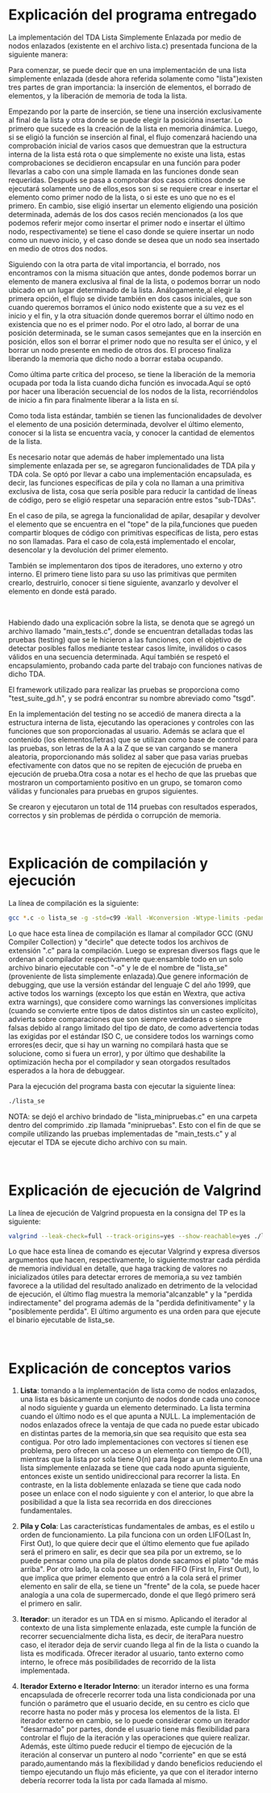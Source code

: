 # Explicación del programa entregado
 
La implementación del TDA Lista Simplemente Enlazada por medio de nodos enlazados (existente en el archivo lista.c) presentada funciona de la siguiente manera:

Para comenzar, se puede decir que en una implementación de una lista simplemente enlazada (desde ahora referida solamente como "lista")existen tres partes de gran importancia: la inserción de elementos, el borrado de elementos, y la liberación de memoria de toda la lista.

Empezando por la parte de inserción, se tiene una inserción exclusivamente al final de la lista y otra donde se puede elegir la posicióna insertar. Lo primero que sucede es la creación de la lista en memoria dinámica. Luego, si se eligió la función se inserción al final, el flujo comenzará haciendo una comprobación inicial de varios casos que demuestran que la estructura interna de la lista está rota o que simplemente no existe una lista, estas comprobaciones se decidieron encapsular en una función para poder llevarlas a cabo con una simple llamada en las funciones donde sean requeridas. Después se pasa a comprobar dos casos críticos donde se ejecutará solamente uno de ellos,esos son si se requiere crear e insertar el elemento como primer nodo de la lista, o si este es uno que no es el primero. En cambio, sise eligió insertar un elemento eligiendo una posición determinada, además de los dos casos recién mencionados (a los que podemos referir mejor como insertar el primer nodo e insertar el último nodo, respectivamente) se tiene el caso donde se quiere insertar un nodo como un nuevo inicio, y el caso donde se desea que un nodo sea insertado en medio de otros dos nodos.

Siguiendo con la otra parta de vital importancia, el borrado, nos encontramos con la misma situación que antes, donde podemos borrar un elemento de manera exclusiva al final de la lista, o podemos borrar un nodo ubicado en un lugar determinado de la lista. Análogamente,al elegir la primera opción, el flujo se divide también en dos casos iniciales, que son cuando queremos borramos el único nodo existente que a su vez es el inicio y el fin, y la otra situación donde queremos borrar el último nodo en existencia que no es el primer nodo. Por el otro lado, al borrar de una posición determinada, se le suman casos semejantes que en la inserción en posición, ellos son el borrar el primer nodo que no resulta ser el único, y el borrar un nodo presente en medio de otros dos. El proceso finaliza liberando la memoria que dicho nodo a borrar estaba ocupando.

Como última parte crítica del proceso, se tiene la liberación de la memoria ocupada por toda la lista cuando dicha función es invocada.Aquí se optó por hacer una liberación secuencial de los nodos de la lista, recorriéndolos de inicio a fin para finalmente liberar a la lista en sí.

Como toda lista estándar, también se tienen las funcionalidades de devolver el elemento de una posición determinada, devolver el último elemento, conocer si la lista se encuentra vacía, y conocer la cantidad de elementos de la lista.

Es necesario notar que además de haber implementado una lista simplemente enlazada per se, se agregaron funcionalidades de TDA pila y TDA cola. Se optó por llevar a cabo una implementación encapsulada, es decir, las funciones específicas de pila y cola no llaman a una primitiva exclusiva de lista, cosa que sería posible para reducir la cantidad de líneas de código, pero se eligió respetar una separación entre estos "sub-TDAs".

En el caso de pila, se agrega la funcionalidad de apilar, desapilar y devolver el elemento que se encuentra en el "tope" de la pila,funciones que pueden compartir bloques de código con primitivas específicas de lista, pero estas no son llamadas. Para el caso de cola,está implementado el encolar, desencolar y la devolución del primer elemento.

También se implementaron dos tipos de iteradores, uno externo y otro interno. El primero tiene listo para su uso las primitivas que permiten crearlo, destruirlo, conocer si tiene siguiente, avanzarlo y devolver el elemento en donde está parado.

<br>

Habiendo dado una explicación sobre la lista, se denota que se agregó un archivo llamado "main_tests.c", donde se encuentran detalladas todas las pruebas (testing) que se le hicieron a las funciones, con el objetivo de detectar posibles fallos mediante testear casos límite, inválidos o casos válidos en una secuencia determinada. Aquí también se respetó el encapsulamiento, probando cada parte del trabajo con funciones nativas de dicho TDA.

El framework utilizado para realizar las pruebas se proporciona como "test_suite_gd.h", y se podrá encontrar su nombre abreviado como "tsgd".

En la implementación del testing no se accedió de manera directa a la estructura interna de lista, ejecutando las operaciones y controles con las funciones que son proporcionadas al usuario. Además se aclara que el contenido (los elementos/letras) que se utilizan como base de control para las pruebas, son letras de la A a la Z que se van cargando se manera aleatoria, proporcionando más solidez al saber que pasa varias pruebas efectivamente con datos que no se repiten de ejecución de prueba en ejecución de prueba.Otra cosa a notar es el hecho de que las pruebas que mostraron un comportamiento positivo en un grupo, se tomaron como válidas y funcionales para pruebas en grupos siguientes.

Se crearon y ejecutaron un total de 114 pruebas con resultados esperados, correctos y sin problemas de pérdida o corrupción de memoria.

<br>

# Explicación de compilación y ejecución

La línea de compilación es la siguiente:
	
```bash
gcc *.c -o lista_se -g -std=c99 -Wall -Wconversion -Wtype-limits -pedantic -Werror -O0
```

Lo que hace esta línea de compilación es llamar al compilador GCC (GNU Compiler Collection) y "decirle" que detecte todos los archivos de extensión ".c" para la compilación. Luego se expresan diversos flags que le ordenan al compilador respectivamente que:ensamble todo en un solo archivo binario ejecutable con "-o" y le de el nombre de "lista_se" (proveniente de lista simplemente enlazada).Que genere información de debugging, que use la versión estándar del lenguaje C del año 1999, que active todos los warnings (excepto los que están en Wextra, que activa extra warnings), que considere como warnings las conversiones implícitas (cuando se convierte entre tipos de datos distintos sin un casteo explícito), advierta sobre comparaciones que son siempre verdaderas o siempre falsas debido al rango limitado del tipo de dato, de como advertencia todas las exigidas por el estándar ISO C, ue considere todos los warnings como errores(es decir, que si hay un warning no compilará hasta que se solucione, como si fuera un error), y por último que deshabilite la optimización hecha por el compilador y sean otorgados resultados esperados a la hora de debuggear.

Para la ejecución del programa basta con ejecutar la siguiente línea:

```bash
./lista_se
```

NOTA: se dejó el archivo brindado de "lista_minipruebas.c" en una carpeta dentro del comprimido .zip llamada "minipruebas". Esto con el fin de que se compile utilizando las pruebas implementadas de "main_tests.c" y al ejecutar el TDA se ejecute dicho archivo con su main.

<br>

# Explicación de ejecución de Valgrind

La línea de ejecución de Valgrind propuesta en la consigna del TP es la siguiente:

```bash
valgrind --leak-check=full --track-origins=yes --show-reachable=yes ./lista_se
```
	
Lo que hace esta línea de comando es ejecutar Valgrind y expresa diversos argumentos que hacen, respectivamente, lo siguiente:mostrar cada pérdida de memoria individual en detalle, que haga tracking de valores no inicializados útiles para detectar errores de memoria,a su vez también favorece a la utilidad del resultado analizado en detrimento de la velocidad de ejecución, el último flag muestra la memoria"alcanzable" y la "perdida indirectamente" del programa además de la "perdida definitivamente" y la "posiblemente perdida". El último argumento es una orden para que ejecute el binario ejecutable de lista_se.

<br>

# Explicación de conceptos varios

 1. __Lista__: tomando a la implementación de lista como de nodos enlazados, una lista es básicamente un conjunto de nodos donde cada uno conoce al nodo siguiente y guarda un elemento determinado. La lista termina cuando el último nodo es el que apunta a NULL. La implementación de nodos enlazados ofrece la ventaja de que cada no puede estar ubicado en distintas partes de la memoria,sin que sea requisito que esta sea contigua. Por otro lado implementaciones con vectores sí tienen ese problema, pero ofrecen un acceso a un elemento con tiempo de O(1), mientras que la lista por sola tiene O(n) para llegar a un elemento.En una lista simplemente enlazada se tiene que cada nodo apunta siguiente, entonces existe un sentido unidireccional para recorrer la lista. En contraste, en la lista doblemente enlazada se tiene que cada nodo posee un enlace con el nodo siguiente y con el anterior, lo que abre la posibilidad a que la lista sea recorrida en dos direcciones fundamentales.


 2. __Pila y Cola__: Las características fundamentales de ambas, es el estilo u orden de funcionamiento. La pila funciona con un orden LIFO(Last In, First Out), lo que quiere decir que el último elemento que fue apilado será el primero en salir, es decir que sea pila por un extremo, se lo puede pensar como una pila de platos donde sacamos el plato "de más arriba". Por otro lado, la cola posee un orden FIFO (First In, First Out), lo que implica que primer elemento que entró a la cola será el primer elemento en salir de ella, se tiene un "frente" de la cola, se puede hacer analogía a una cola de supermercado, donde el que llegó primero será el primero en salir.

                
 3. __Iterador__: un iterador es un TDA en sí mismo. Aplicando el iterador al contexto de una lista simplemente enlazada, este cumple la función de recorrer secuencialmente dicha lista, es decir, de iteraPara nuestro caso, el iterador deja de servir cuando llega al fin de la lista o cuando la lista es modificada. Ofrecer iterador al usuario, tanto externo como interno, le ofrece más posibilidades de recorrido de la lista implementada.
                

 4. __Iterador Externo e Iterador Interno__: un iterador interno es una forma encapsulada de ofrecerle recorrer toda una lista condicionada por una función o parámetro que el usuario decide, en su centro es ciclo que recorre hasta no poder más y procesa los elementos de la lista. El iterador externo en cambio, se lo puede considerar como un iterador "desarmado" por partes, donde el usuario tiene más flexibilidad para controlar el flujo de la iteración y las operaciones que quiere realizar. Además, este último puede reducir el tiempo de ejecución de la iteración al conservar un puntero al nodo "corriente" en que se está parado,aumentando más la flexibilidad y dando beneficios reduciendo el tiempo ejecutando un flujo más eficiente, ya que con el iterador interno debería recorrer toda la lista por cada llamada al mismo.
